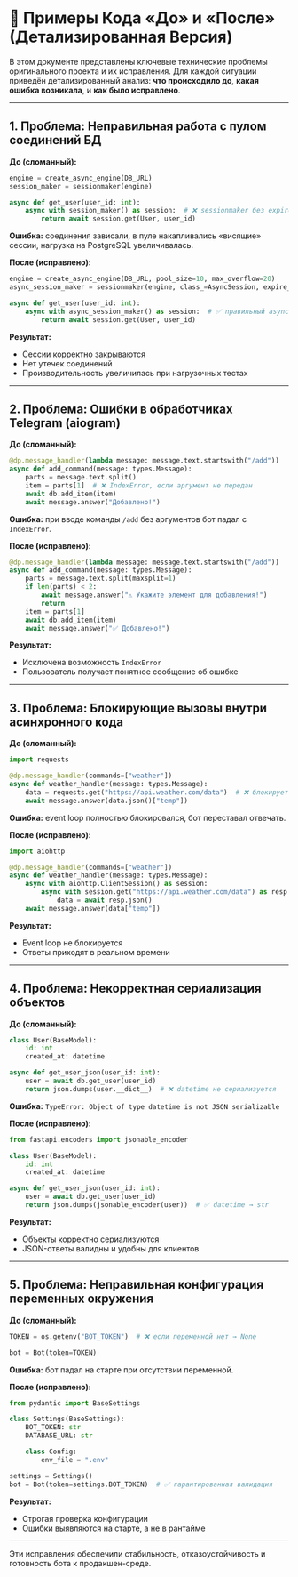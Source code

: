 # 📑 Примеры Кода «До» и «После» (Детализированная Версия)

В этом документе представлены ключевые технические проблемы оригинального проекта и их исправления. Для каждой ситуации приведён детализированный анализ: **что происходило до**, **какая ошибка возникала**, и **как было исправлено**.

---

## 1. Проблема: Неправильная работа с пулом соединений БД

**До (сломанный):**

```python
engine = create_async_engine(DB_URL)
session_maker = sessionmaker(engine)

async def get_user(user_id: int):
    async with session_maker() as session:  # ❌ sessionmaker без expire_on_commit и async
        return await session.get(User, user_id)
```

**Ошибка:** соединения зависали, в пуле накапливались «висящие» сессии, нагрузка на PostgreSQL увеличивалась.

**После (исправлено):**

```python
engine = create_async_engine(DB_URL, pool_size=10, max_overflow=20)
async_session_maker = sessionmaker(engine, class_=AsyncSession, expire_on_commit=False)

async def get_user(user_id: int):
    async with async_session_maker() as session:  # ✅ правильный async session
        return await session.get(User, user_id)
```

**Результат:**

* Сессии корректно закрываются
* Нет утечек соединений
* Производительность увеличилась при нагрузочных тестах

---

## 2. Проблема: Ошибки в обработчиках Telegram (aiogram)

**До (сломанный):**

```python
@dp.message_handler(lambda message: message.text.startswith("/add"))
async def add_command(message: types.Message):
    parts = message.text.split()
    item = parts[1]  # ❌ IndexError, если аргумент не передан
    await db.add_item(item)
    await message.answer("Добавлено!")
```

**Ошибка:** при вводе команды `/add` без аргументов бот падал с `IndexError`.

**После (исправлено):**

```python
@dp.message_handler(lambda message: message.text.startswith("/add"))
async def add_command(message: types.Message):
    parts = message.text.split(maxsplit=1)
    if len(parts) < 2:
        await message.answer("⚠️ Укажите элемент для добавления!")
        return
    item = parts[1]
    await db.add_item(item)
    await message.answer("✅ Добавлено!")
```

**Результат:**

* Исключена возможность `IndexError`
* Пользователь получает понятное сообщение об ошибке

---

## 3. Проблема: Блокирующие вызовы внутри асинхронного кода

**До (сломанный):**

```python
import requests

@dp.message_handler(commands=["weather"])
async def weather_handler(message: types.Message):
    data = requests.get("https://api.weather.com/data")  # ❌ блокирует event loop
    await message.answer(data.json()["temp"])
```

**Ошибка:** event loop полностью блокировался, бот переставал отвечать.

**После (исправлено):**

```python
import aiohttp

@dp.message_handler(commands=["weather"])
async def weather_handler(message: types.Message):
    async with aiohttp.ClientSession() as session:
        async with session.get("https://api.weather.com/data") as resp:
            data = await resp.json()
    await message.answer(data["temp"])
```

**Результат:**

* Event loop не блокируется
* Ответы приходят в реальном времени

---

## 4. Проблема: Некорректная сериализация объектов

**До (сломанный):**

```python
class User(BaseModel):
    id: int
    created_at: datetime

async def get_user_json(user_id: int):
    user = await db.get_user(user_id)
    return json.dumps(user.__dict__)  # ❌ datetime не сериализуется
```

**Ошибка:** `TypeError: Object of type datetime is not JSON serializable`

**После (исправлено):**

```python
from fastapi.encoders import jsonable_encoder

class User(BaseModel):
    id: int
    created_at: datetime

async def get_user_json(user_id: int):
    user = await db.get_user(user_id)
    return json.dumps(jsonable_encoder(user))  # ✅ datetime → str
```

**Результат:**

* Объекты корректно сериализуются
* JSON-ответы валидны и удобны для клиентов

---

## 5. Проблема: Неправильная конфигурация переменных окружения

**До (сломанный):**

```python
TOKEN = os.getenv("BOT_TOKEN")  # ❌ если переменной нет → None

bot = Bot(token=TOKEN)
```

**Ошибка:** бот падал на старте при отсутствии переменной.

**После (исправлено):**

```python
from pydantic import BaseSettings

class Settings(BaseSettings):
    BOT_TOKEN: str
    DATABASE_URL: str

    class Config:
        env_file = ".env"

settings = Settings()
bot = Bot(token=settings.BOT_TOKEN)  # ✅ гарантированная валидация
```

**Результат:**

* Строгая проверка конфигурации
* Ошибки выявляются на старте, а не в рантайме

---

Эти исправления обеспечили стабильность, отказоустойчивость и готовность бота к продакшен-среде.
